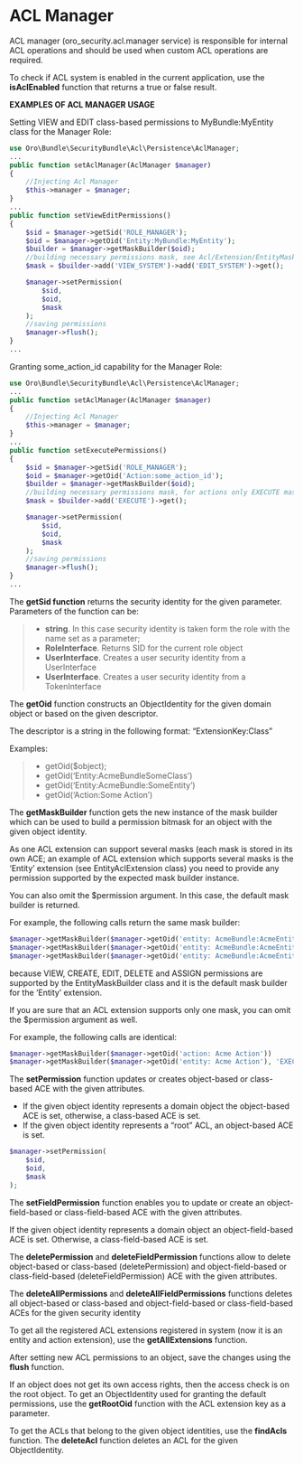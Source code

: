 <a id="backend-security-bundle-acl-manager"></a>

# ACL Manager

ACL manager (oro_security.acl.manager service) is responsible for internal ACL operations and should be used when custom ACL operations are required.

To check if ACL system is enabled in the current application, use the **isAclEnabled** function that returns a true or false result.

**EXAMPLES OF ACL MANAGER USAGE**

Setting VIEW and EDIT class-based permissions to MyBundle:MyEntity class for the Manager Role:

```php
use Oro\Bundle\SecurityBundle\Acl\Persistence\AclManager;
...
public function setAclManager(AclManager $manager)
{
    //Injecting Acl Manager
    $this->manager = $manager;
}
...
public function setViewEditPermissions()
{
    $sid = $manager->getSid('ROLE_MANAGER');
    $oid = $manager->getOid('Entity:MyBundle:MyEntity');
    $builder = $manager->getMaskBuilder($oid);
    //building necessary permissions mask, see Acl/Extension/EntityMaskBuilder class for a list of permission constants
    $mask = $builder->add('VIEW_SYSTEM')->add('EDIT_SYSTEM')->get();

    $manager->setPermission(
        $sid,
        $oid,
        $mask
    );
    //saving permissions
    $manager->flush();
}
...
```

Granting some_action_id capability for the Manager Role:

```php
use Oro\Bundle\SecurityBundle\Acl\Persistence\AclManager;
...
public function setAclManager(AclManager $manager)
{
    //Injecting Acl Manager
    $this->manager = $manager;
}
...
public function setExecutePermissions()
{
    $sid = $manager->getSid('ROLE_MANAGER');
    $oid = $manager->getOid('Action:some_action_id');
    $builder = $manager->getMaskBuilder($oid);
    //building necessary permissions mask, for actions only EXECUTE mask is currently available
    $mask = $builder->add('EXECUTE')->get();

    $manager->setPermission(
        $sid,
        $oid,
        $mask
    );
    //saving permissions
    $manager->flush();
}
...
```

The **getSid function** returns the security identity for the given parameter. Parameters of the function can be:

> - **string**. In this case security identity is taken form the role with the name set as a parameter;
> - **RoleInterface**. Returns SID for the current role object
> - **UserInterface**.  Creates a user security identity from a UserInterface
> - **UserInterface**. Creates a user security identity from a TokenInterface

The **getOid** function constructs an ObjectIdentity for the given domain object or based on the given descriptor.

The descriptor is a string in the following format: “ExtensionKey:Class”

Examples:

> - getOid($object);
> - getOid(‘Entity:AcmeBundleSomeClass’)
> - getOid(‘Entity:AcmeBundle:SomeEntity’)
> - getOid(‘Action:Some Action’)

The **getMaskBuilder** function gets the new instance of the mask builder which can be used to build a permission bitmask for an object with the given object identity.

As one ACL extension can support several masks (each mask is stored in its own ACE; an example of ACL extension which supports several masks is the ‘Entity’ extension (see EntityAclExtension class) you need to provide any permission supported by the expected mask builder instance.

You can also omit the $permission argument. In this case, the default mask builder is returned.

For example, the following calls return the same mask builder:

```php
$manager->getMaskBuilder($manager->getOid('entity: AcmeBundle:AcmeEntity'))
$manager->getMaskBuilder($manager->getOid('entity: AcmeBundle:AcmeEntity'), 'VIEW')
$manager->getMaskBuilder($manager->getOid('entity: AcmeBundle:AcmeEntity'), 'DELETE')
```

because VIEW, CREATE, EDIT, DELETE and ASSIGN permissions are supported by the EntityMaskBuilder class and it is the default mask builder for the ‘Entity’ extension.

If you are sure that an ACL extension supports only one mask, you can omit the $permission argument as well.

For example, the following calls are identical:

```php
$manager->getMaskBuilder($manager->getOid('action: Acme Action'))
$manager->getMaskBuilder($manager->getOid('entity: Acme Action'), 'EXECUTE')
```

The **setPermission**  function updates or creates object-based or class-based ACE with the given attributes.

* If the given object identity represents a domain object the object-based ACE is set, otherwise, a class-based ACE is set.
* If the given object identity represents a “root” ACL, an object-based ACE is set.

```php
$manager->setPermission(
    $sid,
    $oid,
    $mask
);
```

The **setFieldPermission** function enables you to update or create an object-field-based or class-field-based ACE with the given attributes.

If the given object identity represents a domain object an object-field-based ACE is set. Otherwise, a class-field-based ACE is set.

The **deletePermission** and **deleteFieldPermission** functions allow to delete object-based or class-based (deletePermission) and object-field-based or class-field-based (deleteFieldPermission) ACE with the given attributes.

The **deleteAllPermissions** and **deleteAllFieldPermissions** functions deletes all object-based or class-based and object-field-based or class-field-based ACEs for the given security identity

To get all the registered ACL extensions registered in system (now it is an entity and action extension), use the **getAllExtensions** function.

After setting new ACL permissions to an object, save the changes using the **flush** function.

If an object does not get its own access rights, then the access check is on the root object. To get an ObjectIdentity used for granting the default permissions, use the **getRootOid** function with the ACL extension key as a parameter.

To get the ACLs that belong to the given object identities, use the **findAcls** function. The **deleteAcl** function deletes an ACL for the given ObjectIdentity.
